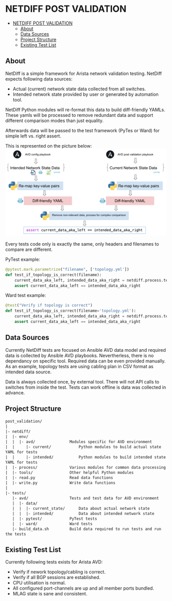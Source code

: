 # NETDIFF POST VALIDATION

- [NETDIFF POST VALIDATION](#netdiff-post-validation)
  - [About](#about)
  - [Data Sources](#data-sources)
  - [Project Structure](#project-structure)
  - [Existing Test List](#existing-test-list)

## About

NetDiff is a simple framework for Arista network validation testing.
NetDiff expects following data sources:

- Actual (current) network state data collected from all switches.
- Intended network state provided by user or generated by automation tool.

NetDiff Python modules will re-format this data to build diff-friendly YAMLs.
These yamls will be processed to remove redundant data and support different comparison modes than just equality.

Afterwards data will be passed to the test framework (PyTes or Ward) for simple left vs. right assert.

This is represented on the picture below:
![How it works](media/2020-03-27-12-41-56.png)

Every tests code only is exactly the same, only headers and filenames to compare are different.

PyTest example:

```python
@pytest.mark.parametrize("filename", ['topology.yml'])
def test_if_topology_is_correct(filename):
    current_data_aka_left, intended_data_aka_right = netdiff.process.test_data.for_yaml_diff(filename)
    assert current_data_aka_left == intended_data_aka_right
```

Ward test example:

```python
@test("Verify if topology is correct")
def test_if_topology_is_correct(filename='topology.yml'):
    current_data_aka_left, intended_data_aka_right = netdiff.process.test_data.for_yaml_diff(filename)
    assert current_data_aka_left == intended_data_aka_right
```

## Data Sources

Currently NetDiff tests are focused on Ansible AVD data model and required data is collected by Ansible AVD playbooks. Nevertherless, there is no dependancy on specific tool. Required data can be even provided manually. As an example, topology tests are using cabling plan in CSV format as intended data source.

Data is always collected once, by external tool. There will not API calls to switches from inside the test. Tests can work offline is data was collected in advance.

## Project Structure

```text
post_validation/
|
|- netdiff/
|  |- env/
|  |  |- avd/               Modules specific for AVD environment
|  |     |- current/            Python modules to build actual state YAML for tests
|  |     |- intended/           Python modules to build intended state YAML for tests
|  |- process/              Various modules for common data processing
|  |- tools/                Other helpful Python modules
|  |- read.py               Read data functions
|  |- write.py              Write data functions
|
|- tests/
   |- avd/                  Tests and test data for AVD environment
   |  |- data/
   |  |  |- current_state/      Data about actual network state
   |  |  |- intended/           Data about intended network state
   |  |- pytest/            PyTest tests
   |  |- ward/              Ward tests
   |- build_data.sh         Build data required to run tests and run the tests
```

## Existing Test List

Currently following tests exists for Arista AVD:

- Verify if nework topology/cabling is correct.
- Verify if all BGP sessions are established.
- CPU utilisation is normal.
- All configured port-channels are up and all member ports bundled.
- MLAG state is sane and consistent.
